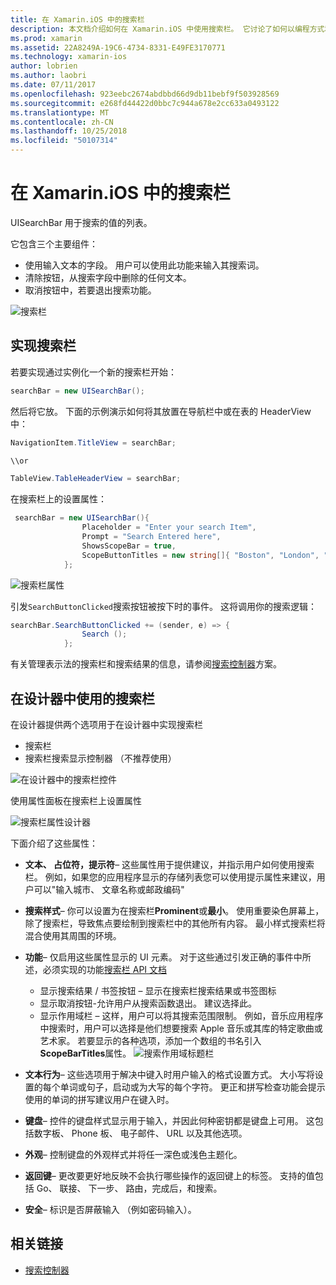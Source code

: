 ```yaml
---
title: 在 Xamarin.iOS 中的搜索栏
description: 本文档介绍如何在 Xamarin.iOS 中使用搜索栏。 它讨论了如何以编程方式和情节提要中创建了搜索栏。
ms.prod: xamarin
ms.assetid: 22A8249A-19C6-4734-8331-E49FE3170771
ms.technology: xamarin-ios
author: lobrien
ms.author: laobri
ms.date: 07/11/2017
ms.openlocfilehash: 923eebc2674abdbbd66d9db11bebf9f503928569
ms.sourcegitcommit: e268fd44422d0bbc7c944a678e2cc633a0493122
ms.translationtype: MT
ms.contentlocale: zh-CN
ms.lasthandoff: 10/25/2018
ms.locfileid: "50107314"
---
```

# <a name="search-bars-in-xamarinios"></a>在 Xamarin.iOS 中的搜索栏

UISearchBar 用于搜索的值的列表。 

它包含三个主要组件： 

- 使用输入文本的字段。 用户可以使用此功能来输入其搜索词。
- 清除按钮，从搜索字段中删除的任何文本。
- 取消按钮中，若要退出搜索功能。

![搜索栏](searchbar-images/image1.png)

## <a name="implementing-the-search-bar"></a>实现搜索栏

若要实现通过实例化一个新的搜索栏开始：

```csharp
searchBar = new UISearchBar();
```

然后将它放。 下面的示例演示如何将其放置在导航栏中或在表的 HeaderView 中：

```csharp
NavigationItem.TitleView = searchBar;

\\or

TableView.TableHeaderView = searchBar;
```

在搜索栏上的设置属性：

```csharp
 searchBar = new UISearchBar(){
                Placeholder = "Enter your search Item",
                Prompt = "Search Entered here",
                ShowsScopeBar = true,
                ScopeButtonTitles = new string[]{ "Boston", "London", "SF" },
            };
```

![搜索栏属性](searchbar-images/image6.png)

引发`SearchButtonClicked`搜索按钮被按下时的事件。 这将调用你的搜索逻辑：

```csharp
searchBar.SearchButtonClicked += (sender, e) => {
                Search ();
            };
```

有关管理表示法的搜索栏和搜索结果的信息，请参阅[搜索控制器](https://github.com/xamarin/recipes/tree/master/Recipes/ios/content_controls/search-controller)方案。

## <a name="using-the-search-bar-in-the-designer"></a>在设计器中使用的搜索栏

在设计器提供两个选项用于在设计器中实现搜索栏

- 搜索栏
- 搜索栏搜索显示控制器 （不推荐使用）

![在设计器中的搜索栏控件](searchbar-images/image2.png)

使用属性面板在搜索栏上设置属性

![搜索栏属性设计器](searchbar-images/image3.png)

下面介绍了这些属性：

- **文本、 占位符，提示符**– 这些属性用于提供建议，并指示用户如何使用搜索栏。 例如，如果您的应用程序显示的存储列表您可以使用提示属性来建议，用户可以"输入城市、 文章名称或邮政编码"
- **搜索样式**– 你可以设置为在搜索栏**Prominent**或**最小**。 使用重要染色屏幕上，除了搜索栏，导致焦点要绘制到搜索栏中的其他所有内容。 最小样式搜索栏将混合使用其周围的环境。
- **功能**– 仅启用这些属性显示的 UI 元素。 对于这些通过引发正确的事件中所述，必须实现的功能[搜索栏 API 文档](https://developer.xamarin.com/api/type/UIKit.UISearchBar/)
    - 显示搜索结果 / 书签按钮 – 显示在搜索栏搜索结果或书签图标
    - 显示取消按钮-允许用户从搜索函数退出。 建议选择此。
    - 显示作用域栏 – 这样，用户可以将其搜索范围限制。 例如，音乐应用程序中搜索时，用户可以选择是他们想要搜索 Apple 音乐或其库的特定歌曲或艺术家。 若要显示的各种选项，添加一个数组的书名引入**ScopeBarTitles**属性。
    ![搜索作用域标题栏](searchbar-images/image4.png)

- **文本行为**– 这些选项用于解决中键入时用户输入的格式设置方式。 大小写将设置的每个单词或句子，启动或为大写的每个字符。 更正和拼写检查功能会提示使用的单词的拼写建议用户在键入时。
- **键盘**– 控件的键盘样式显示用于输入，并因此何种密钥都是键盘上可用。 这包括数字板、 Phone 板、 电子邮件、 URL 以及其他选项。
- **外观**– 控制键盘的外观样式并将任一深色或浅色主题化。
- **返回键**– 更改要更好地反映不会执行哪些操作的返回键上的标签。 支持的值包括 Go、 联接、 下一步、 路由，完成后，和搜索。
- **安全**– 标识是否屏蔽输入 （例如密码输入）。

## <a name="related-links"></a>相关链接

- [搜索控制器](https://github.com/xamarin/recipes/tree/master/Recipes/ios/content_controls/search-controller)

